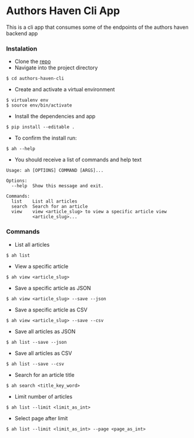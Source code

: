 # Authors Haven Cli App
This is a cli app that consumes some of the endpoints of the authors haven backend app

### Instalation
- Clone the [repo](https://github.com/misocho/authors-haven-cli.git)
- Navigate into the project directory
```
$ cd authors-haven-cli
```
- Create and activate a virtual environment
```
$ virtualenv env
$ source env/bin/activate
```
- Install the dependencies and app
```
$ pip install --editable .
```
- To confirm the install run:
```
$ ah --help
```
- You should receive a list of commands and help text
```
Usage: ah [OPTIONS] COMMAND [ARGS]...

Options:
  --help  Show this message and exit.

Commands:
  list    List all articles
  search  Search for an article
  view    view <article_slug> to view a specific article view
          <article_slug>...
```

### Commands
- List all articles
```
$ ah list
```
- View a specific article
```
$ ah view <article_slug>
```
- Save a specific article as JSON
```
$ ah view <article_slug> --save --json
```
- Save a specific article as CSV
```
$ ah view <article_slug> --save --csv
```
- Save all articles as JSON
```
$ ah list --save --json
```
- Save all articles as CSV
```
$ ah list --save --csv
```
- Search for an article title
```
$ ah search <title_key_word>
```
- Limit number of articles
```
$ ah list --limit <limit_as_int>
```
- Select page after limit
```
$ ah list --limit <limit_as_int> --page <page_as_int>
```
